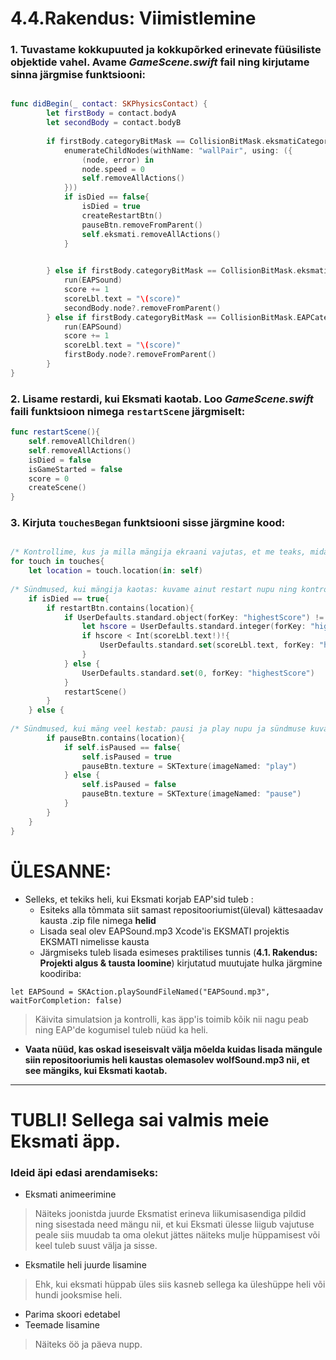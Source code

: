 
# 4.4.Rakendus: Viimistlemine


### 1. Tuvastame kokkupuuted ja kokkupõrked erinevate füüsiliste objektide vahel. Avame *GameScene.swift* fail ning kirjutame sinna järgmise funktsiooni:

```swift

func didBegin(_ contact: SKPhysicsContact) {
        let firstBody = contact.bodyA
        let secondBody = contact.bodyB
        
        if firstBody.categoryBitMask == CollisionBitMask.eksmatiCategory && secondBody.categoryBitMask == CollisionBitMask.postCategory || firstBody.categoryBitMask == CollisionBitMask.postCategory && secondBody.categoryBitMask == CollisionBitMask.eksmatiCategory || firstBody.categoryBitMask == CollisionBitMask.eksmatiCategory && secondBody.categoryBitMask == CollisionBitMask.groundCategory || firstBody.categoryBitMask == CollisionBitMask.groundCategory && secondBody.categoryBitMask == CollisionBitMask.eksmatiCategory{
            enumerateChildNodes(withName: "wallPair", using: ({
                (node, error) in
                node.speed = 0
                self.removeAllActions()
            }))
            if isDied == false{
                isDied = true
                createRestartBtn()
                pauseBtn.removeFromParent()
                self.eksmati.removeAllActions()
            }
            

        } else if firstBody.categoryBitMask == CollisionBitMask.eksmatiCategory && secondBody.categoryBitMask == CollisionBitMask.EAPCategory {
            run(EAPSound)
            score += 1
            scoreLbl.text = "\(score)"
            secondBody.node?.removeFromParent()
        } else if firstBody.categoryBitMask == CollisionBitMask.EAPCategory && secondBody.categoryBitMask == CollisionBitMask.eksmatiCategory {
            run(EAPSound)
            score += 1
            scoreLbl.text = "\(score)"
            firstBody.node?.removeFromParent()
        }
}
```

### 2. Lisame restardi, kui Eksmati kaotab. Loo *GameScene.swift* faili funktsioon nimega ```restartScene``` järgmiselt:

```swift
func restartScene(){
    self.removeAllChildren()
    self.removeAllActions()
    isDied = false
    isGameStarted = false
    score = 0
    createScene()
}
```

### 3. Kirjuta ```touchesBegan``` funktsiooni sisse järgmine kood:

```swift

/* Kontrollime, kus ja milla mängija ekraani vajutas, et me teaks, mida mäng parajasti kuvama peab */
for touch in touches{
    let location = touch.location(in: self)
    
/* Sündmused, kui mängija kaotas: kuvame ainut restart nupu ning kontrollime selle vajutamisel parimat skoori */
    if isDied == true{
        if restartBtn.contains(location){
            if UserDefaults.standard.object(forKey: "highestScore") != nil {
                let hscore = UserDefaults.standard.integer(forKey: "highestScore")
                if hscore < Int(scoreLbl.text!)!{
                    UserDefaults.standard.set(scoreLbl.text, forKey: "highestScore")
                }
            } else {
                UserDefaults.standard.set(0, forKey: "highestScore")
            }
            restartScene()
        }
    } else {     
        
/* Sündmused, kui mäng veel kestab: pausi ja play nupu ja sündmuse kuvamine */
        if pauseBtn.contains(location){
            if self.isPaused == false{
                self.isPaused = true
                pauseBtn.texture = SKTexture(imageNamed: "play")
            } else {
                self.isPaused = false
                pauseBtn.texture = SKTexture(imageNamed: "pause")
            }
        }
    }
}
```

# ÜLESANNE:
* Selleks, et tekiks heli, kui Eksmati korjab EAP'sid tuleb :
	* Esiteks alla tõmmata siit samast repositooriumist(üleval) kättesaadav kausta .zip file nimega **helid**
	* Lisada seal olev EAPSound.mp3 Xcode'is EKSMATI projektis EKSMATI nimelisse kausta
	* Järgmiseks tuleb lisada esimeses praktilises tunnis (**4.1. Rakendus: Projekti algus & tausta loomine**) kirjutatud muutujate hulka järgmine koodiriba: 

```let EAPSound = SKAction.playSoundFileNamed("EAPSound.mp3", waitForCompletion: false)```

>Käivita simulatsion ja kontrolli, kas äpp'is toimib kõik nii nagu peab ning EAP'de kogumisel tuleb nüüd ka heli.

* **Vaata nüüd, kas oskad iseseisvalt välja mõelda kuidas lisada mängule siin repositooriumis heli kaustas olemasolev wolfSound.mp3 nii, et see mängiks, kui Eksmati kaotab.**
___


# TUBLI! Sellega sai valmis meie Eksmati äpp.

### Ideid äpi edasi arendamiseks:

* Eksmati animeerimine
>Näiteks joonistda juurde Eksmatist erineva liikumisasendiga pildid ning sisestada need mängu nii, et kui Eksmati ülesse liigub vajutuse peale siis muudab ta oma olekut jättes näiteks mulje hüppamisest või keel tuleb suust välja ja sisse.
* Eksmatile  heli juurde lisamine
> Ehk, kui eksmati hüppab üles siis kasneb sellega ka üleshüppe heli või hundi jooksmise heli. 
* Parima skoori edetabel
* Teemade lisamine
> Näiteks öö ja päeva nupp.
